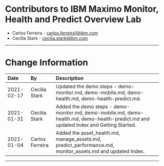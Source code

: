 
# Contributors to IBM Maximo  Monitor, Health and Predict Overview Lab

- Carlos Ferreira - <carlos.ferreira1@ibm.com>
- Cecilia Stark - <cecilia.stark@ibm.com>

---

# Change Information

|Date     |By             | Description                                           |
|:--------|:--------------|:------------------------------------------------------|
|2021-02-17|Cecilia Stark| Updated the demo steps - demo-monitor.md, demo-mobile.md, demo-health.md, demo-health-predict.md. |
|2021-01-31|Cecilia Stark| Added the demo steps - demo-monitor.md, demo-mobile.md, demo-health.md, demo-health-predict.md and updated Index and Getting Started. |
|2021-01-04|Carlos Ferreira| Added the asset_health.md, manage_assets.md, predict_performance.md, monitor_assets.md and updated Index. |
---
